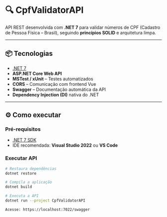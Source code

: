 # 🔍 CpfValidatorAPI

API REST desenvolvida com **.NET 7** para validar números de CPF (Cadastro de Pessoa Física – Brasil), seguindo **princípios SOLID** e arquitetura limpa.

---

## 📦 Tecnologias

- [.NET 7](https://dotnet.microsoft.com/en-us/)
- **ASP.NET Core Web API**
- **MSTest / xUnit** – Testes automatizados
- **CORS** – Comunicação com frontend Vue
- **Swagger** – Documentação automática da API
- **Dependency Injection (DI)** nativa do .NET

---

## ⚙️ Como executar

### Pré-requisitos

- [.NET 7 SDK](https://dotnet.microsoft.com/en-us/download/dotnet/7.0)
- IDE recomendada: **Visual Studio 2022** ou **VS Code**

### Executar API

```bash
# Restaura dependências
dotnet restore

# Compila a aplicação
dotnet build

# Executa a API
dotnet run --project CpfValidatorAPI

Acesse: https://localhost:7022/swagger
